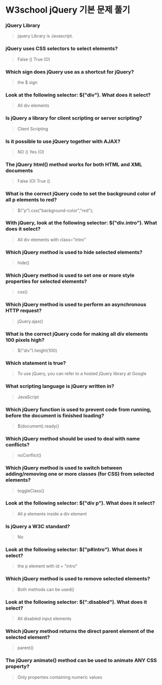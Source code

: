 # W3school jQuery 기본 문제 풀기

### jQuery Library
> jquery Library is Javascript.

### jQuery uses CSS selectors to select elements?
> False ()
> True  (O)

### Which sign does jQuery use as a shortcut for jQuery?
> the $ sign

### Look at the following selector: $("div"). What does it select?
> All div elements

### Is jQuery a library for client scripting or server scripting?
> Client Scripting

### Is it possible to use jQuery together with AJAX?
> NO ()
> Yes (O)

### The jQuery html() method works for both HTML and XML documents
> False (O)
> True ()

### What is the correct jQuery code to set the background color of all p elements to red?
> $("p").css("background-color","red");

### With jQuery, look at the following selector: $("div.intro"). What does it select?
> All div elements with class="intro"

### Which jQuery method is used to hide selected elements?
> hide()

### Which jQuery method is used to set one or more style properties for selected elements?
> css()

### Which jQuery method is used to perform an asynchronous HTTP request?
> jQuery.ajax()

### What is the correct jQuery code for making all div elements 100 pixels high?
> $("div").height(100)

### Which statement is true?
> To use jQuery, you can refer to a hosted jQuery library at Google

### What scripting language is jQuery written in?
> JavaScript

### Which jQuery function is used to prevent code from running, before the document is finished loading?
> $(document).ready()

### Which jQuery method should be used to deal with name conflicts?
> noConflict()

### Which jQuery method is used to switch between adding/removing one or more classes (for CSS) from selected elements?
> toggleClass()

### Look at the following selector: $("div p"). What does it select?
> All p elements inside a div element

### Is jQuery a W3C standard?
> No

### Look at the following selector: $("p#intro"). What does it select?
> the p element with id = "intro"

### Which jQuery method is used to remove selected elements?
> Both methods can be used()

### Look at the following selector: $(":disabled"). What does it select?
> All disabled input elements

### Which jQuery method returns the direct parent element of the selected element?
> parent()

### The jQuery animate() method can be used to animate ANY CSS property?
> Only properties containing numeric values

